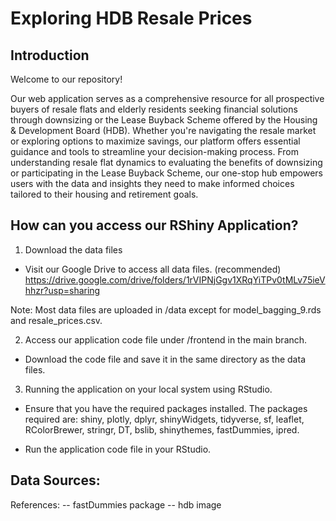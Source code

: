 # Exploring HDB Resale Prices 

## Introduction
Welcome to our repository!

Our web application serves as a comprehensive resource for all prospective buyers of resale flats and elderly residents seeking financial solutions through downsizing or the Lease Buyback Scheme offered by the Housing & Development Board (HDB). Whether you're navigating the resale market or exploring options to maximize savings, our platform offers essential guidance and tools to streamline your decision-making process. From understanding resale flat dynamics to evaluating the benefits of downsizing or participating in the Lease Buyback Scheme, our one-stop hub empowers users with the data and insights they need to make informed choices tailored to their housing and retirement goals.

## How can you access our RShiny Application?
1. Download the data files
* Visit our Google Drive to access all data files. (recommended)
https://drive.google.com/drive/folders/1rVIPNjGgv1XRqYiTPv0tMLv75ieVhhzr?usp=sharing

Note: Most data files are uploaded in /data except for model_bagging_9.rds and resale_prices.csv.

2. Access our application code file under /frontend in the main branch.
* Download the code file and save it in the same directory as the data files.

3. Running the application on your local system using RStudio.
* Ensure that you have the required packages installed.
The packages required are: shiny, plotly, dplyr, shinyWidgets, tidyverse, sf, leaflet, RColorBrewer, stringr, DT, bslib, shinythemes, fastDummies, ipred.

* Run the application code file in your RStudio. 


## Data Sources:


References: 
-- fastDummies package
-- hdb image 


